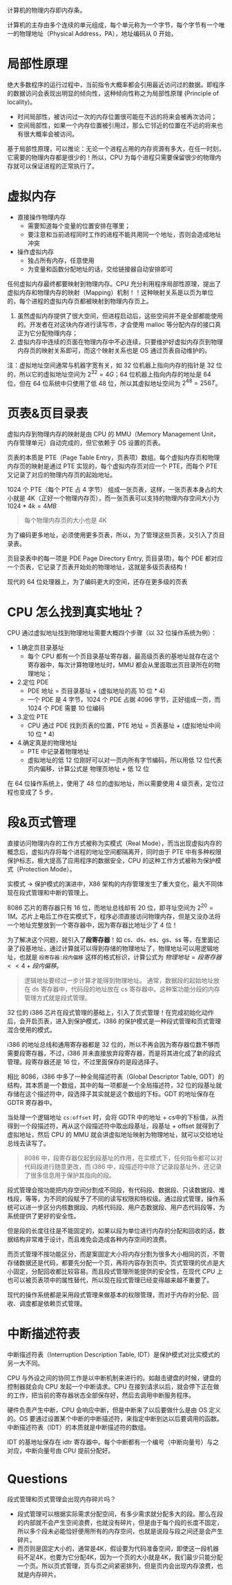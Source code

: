 
计算机的物理内存即内存条。

计算机的主存由多个连续的单元组成，每个单元称为一个字节，每个字节有一个唯一的物理地址（Physical Address，PA），地址编码从 0 开始，

# 局部性原理

绝大多数程序的运行过程中，当前指令大概率都会引用最近访问过的数据。即程序的数据访问会表现出明显的倾向性，这种倾向性称之为局部性原理 (Principle of locality)。

- 时间局部性，被访问过一次的内存位置很可能在不远的将来会被再次访问；
- 空间局部性，如果一个内存位置被引用过，那么它邻近的位置在不远的将来也有很大概率会被访问。

基于局部性原理，可以推论：无论一个进程占用的内存资源有多大，在任一时刻，它需要的物理内存都是很少的！所以，CPU 为每个进程只需要保留很少的物理内存就可以保证进程的正常执行了。

# 虚拟内存

- 直接操作物理内存
  - 需要知道每个变量的位置安排在哪里；
  - 要注意和当前进程同时工作的进程不能共用同一个地址，否则会造成地址冲突
- 操作虚拟内存
  - 独占所有内存，任意使用
  - 为变量和函数分配地址的话，交给链接器自动安排即可

任何虚拟内存最终都要映射到物理内存。CPU 充分利用程序局部性原理，提出了虚拟内存和物理内存的映射（Mapping）机制！！这种映射关系是以页为单位的，每个进程的虚拟内存页都被映射到物理内存页上。

1. 虽然虚拟内存提供了很大空间，但进程启动后，这些空间并不是全部都能使用的。开发者在对这块内存进行读写市，才会使用 malloc 等分配内存的接口真正为它分配物理内存；
2. 虚拟内存中连续的页面在物理内存中不必连续，只要维护好虚拟内存页到物理内存页的映射关系即可，而这个映射关系也是 OS 通过页表自动维护的。

注：虚拟地址空间通常与机器字宽有关，如 32 位机器上指向内存的指针是 32 位的，所以它的虚拟地址空间为 $2^{32}=4G$；64 位机器上指向内存的地址是 64 位，但在 64 位系统中只使用了低 48 位，所以其虚拟地址空间为 $2^{48}=256T$。

# 页表&页目录表

虚拟内存到物理内存的映射是由 CPU 的 MMU（Memory Management Unit，内存管理单元）自动完成的，但它依赖于 OS 设置的页表。

页表的本质是 PTE（Page Table Entry，页表项）数组。每个虚拟内存页和物理内存页的映射是通过 PTE 实现的，每个虚拟内存页对应一个 PTE，而每个 PTE 又记录了对应的物理内存页的起始地址。

1024 个 PTE（每个 PTE 占 4 字节） 组成一张页表，这样，一张页表本身占的大小就是 4K（正好一个物理内存页），而一张页表可以支持的物理内存空间大小为 $1024*4k=4MB$

> 每个物理内存页的大小也是 4K

为了编码更多地址，必须使用更多页表，所以，为了管理这些页表，又引入了页目录表。

页目录表中的每一项是 PDE Page Directory Entry, 页目录项)，每个 PDE 都对应一个页表，它记录了页表开始处的物理地址，这就是多级页表结构！

现代的 64 位处理器上，为了编码更大的空间，还存在更多级的页表

# CPU 怎么找到真实地址？

CPU 通过虚拟地址找到物理地址需要大概四个步骤（以 32 位操作系统为例）：

- 1.确定页目录基址
  - 每个 CPU 都有一个页目录基址寄存器，最高级页表的基地址就存在这个寄存器中，每次计算物理地址时，MMU 都会从里面取出页目录所在的物理地址；
- 2.定位 PDE
  - PDE 地址 = 页目录基址 + (虚拟地址的高 10 位 * 4)
  - 一个 PDE 是 4 字节，1024 个 PDE 占据 4096 字节，正好组成一页，而 1024 个 PDE 需要 10 位编码
- 3.定位 PTE
  - CPU 通过 PDE 找到页表的位置，PTE 地址 = 页表基址 + (虚拟地址中间 10 位 * 4)
- 4.确定真是的物理地址
  - PTE 中记录着物理地址
  - 虚拟地址的低 12 位刚好可以对一页内所有字节编码，所以用低 12 位代表页内偏移，计算公式是 物理页地址 + 低 12 位

在 64 位操作系统上，使用了 48 位的虚拟地址，所以需要使用 4 级页表，定位过程也变成了 5 步。

# 段&页式管理

直接访问物理内存的工作方式被称为实模式（Real Mode），而当出现虚拟内存的概念后，虚拟内存将每个进程的地址空间都隔离开，同时由于 PTE 中有多种权限保护标志，极大提高了应用程序的数据安全，CPU 的这种工作方式被称为保护模式（Protection Mode）。

实模式 -> 保护模式的演进中，X86 架构的内存管理发生了重大变化，最大不同体现在段式管理和中断的管理上。

8086 芯片的寄存器只有 16 位，而地址总线却有 20 位，即寻址空间为 $2^{20}=1M$。芯片上电后工作在实模式下，程序必须直接访问物理内存，但是又没办法将一个地址完整放到一个寄存器中，因为寄存器比地址少了 4 位！

为了解决这个问题，就引入了**段寄存器**！如 cs、ds、es、gs、ss 等，在里面记录了段基地址，通过计算就可以得到存储的物理地址了，物理地址可以用逻辑地址，也就是 `段寄存器:段内偏移` 这样的格式标识，计算公式为 $物理地址= 段寄存器<<4 + 段内偏移$。

> 逻辑地址要经过一步计算才能得到物理地址。
> 通常，数据段的起始地址放在 ds 寄存器中，代码段的地址放在 cs 寄存器中。这种案功能分段的内存管理方式就是段式管理。

32 位的 i386 芯片在段式管理的基础上，引入了页式管理！在完成初始化动作后，会开启页表，进入到保护模式，i386 的保护模式是一种段式管理和页式管理混合使用的模式。

i386 的地址总线和通用寄存器都是 32 位的，所以不再会因为寄存器位数不够而需要段寄存器，不过，i386 并未直接放弃段寄存器，而是将其进化成了新的段式管理。段寄存器还是 16 位，不过里面保存的是段选择子。

相比 8086，i386 中多了一种全局描述符表（Global Descriptor Table, GDT）的结构，其本质是一个数组，其中的每一项都是一个全局描述符，32 位的段基址就存储在这个描述符中，段选择子其实就是这个数组的下标。GDT 的地址保存在 GDTR 寄存器中。

当处理一个逻辑地址 `cs:offset` 时，会将 GDTR 中的地址 + cs中的下标值，从而得到一个段描述符，再从这个段描述符中取出段基址，段基址 + offset 就得到了虚拟地址，然后 CPU 的 MMU 就会讲虚拟地址映射为物理地址，就可以交给地址总线去读写了。

> 8086 中，段寄存器仅起到段基址的作用，在实模式下，任何指令都可以对代码段进行随意更改，而 i386 中，段描述符中除了记录段基址外，还记录了很多信息用于保护其指向的段。

段式管理会按功能把内存空间分割成不同段，有代码段、数据段、只读数据段、堆栈段，等等，为不同的段赋予了不同的读写权限和特权级。通过段式管理，操作系统可以进一步区分内核数据段、内核代码段、用户态数据段、用户态代码段等，为系统提供了更好的安全性。

但是段的长度往往是不能固定的，如果以段为单位进行内存的分配和回收的话，数据结构非常难于设计，而且难免会造成各种内存空间的浪费。

而页式管理不按功能区分，而是案固定大小将内存分割为很多大小相同的页，不管存储数据还是代码，都要先分配一个页，再将内容存到页中。页式管理的优点是大小固定，分配回收都比较容易。而且段式管理所能提供的安全性，在现代 CPU 上也可以被页表项中的属性替代，所以现在段式管理已经变得越来越不重要了。

现代的操作系统都是采用段式管理来做基本的权限管理，而对于内存的分配、回收、调度都是依赖页式管理。

# 中断描述符表

中断描述符表（Interruption Description Table, IDT）是保护模式对比实模式的另一大不同。

CPU 与外设之间的协同工作是以中断机制来进行的。如敲击键盘的时候，键盘的控制器就会向 CPU 发起一个中断请求。CPU 在接到请求以后，就会停下正在做的工作，把当前的寄存器状态全部保存好，然后去调用中断服务程序。

硬件负责产生中断，CPU 会响应中断，但是中断来了以后要做什么是由 OS 定义的。OS 要通过设置某个中断的中断描述符，来指定中断到达以后要调用的函数。中断描述符表（IDT）的本质就是中断描述符的数组。

IDT 的基地址保存在 idtr 寄存器中。每个中断都有一个编号（中断向量号）与之对应，中断向量号由 CPU 提前分配好。

# Questions

段式管理和页式管理会出现内存碎片吗？

- 段式管理可以根据实际需求分配空间，有多少需求就分配多大的段。那么在段的内部就不会产生空间浪费，也就没有碎片，但是由于每个段的长度不固定，所以多个段未必能恰好便用所有的内存空间，也就是说段与段之间还是会产生碎片。
- 而页则是固定大小的，通常是4K，假设要为代码准备空间，即使这一段机器码不足4K，也要为它分配4K，因为一个页的大小就是4K，我们最少只能分配一个页。所以页式管理，页与页之间紧密排列，但是页内会出现内存浪费，也就是内存碎片。
